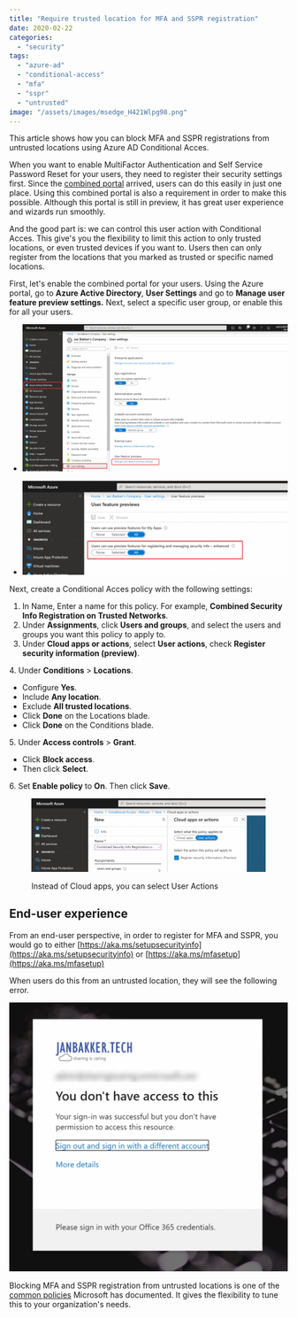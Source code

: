 ```yaml
---
title: "Require trusted location for MFA and SSPR registration"
date: 2020-02-22
categories: 
  - "security"
tags: 
  - "azure-ad"
  - "conditional-access"
  - "mfa"
  - "sspr"
  - "untrusted"
image: "/assets/images/msedge_H421Wlpg98.png"
---
```


This article shows how you can block MFA and SSPR registrations from untrusted locations using Azure AD Conditional Acces.

When you want to enable MultiFactor Authentication and Self Service Password Reset for your users, they need to register their security settings first. Since the [combined portal](https://docs.microsoft.com/en-us/azure/active-directory/authentication/concept-registration-mfa-sspr-combined) arrived, users can do this easily in just one place. Using this combined portal is also a requirement in order to make this possible. Although this portal is still in preview, it has great user experience and wizards run smoothly.

And the good part is: we can control this user action with Conditional Acces. This give's you the flexibility to limit this action to only trusted locations, or even trusted devices if you want to. Users then can only register from the locations that you marked as trusted or specific named locations.

First, let's enable the combined portal for your users. Using the Azure portal, go to **Azure Active Directory**, **User Settings** and go to **Manage user feature preview settings.** Next, select a specific user group, or enable this for all your users.

- ![](/assets/images/msedge_KqZAmK0AgT-1-1024x566.png)
    
- ![](/assets/images/msedge_QvNmHiWlxQ-1024x362.png)
    

Next, create a Conditional Acces policy with the following settings:

1. In Name, Enter a name for this policy. For example, **Combined Security Info Registration on Trusted Networks**.
2. Under **Assignments**, click **Users and groups**, and select the users and groups you want this policy to apply to.
3. Under **Cloud apps or actions**, select **User actions**, check **Register security information (preview)**.

4\. Under **Conditions** > **Locations**.

- Configure **Yes**.
- Include **Any location**.
- Exclude **All trusted locations**.
- Click **Done** on the Locations blade.
- Click **Done** on the Conditions blade.

5\. Under **Access controls** > **Grant**.

- Click **Block access**.
- Then click **Select**.

6\. Set **Enable policy** to **On**. Then click **Save**.

<figure>

![](/assets/images/image-8-1024x322.png)

<figcaption>

Instead of Cloud apps, you can select User Actions

</figcaption>

</figure>

## End-user experience

From an end-user perspective, in order to register for MFA and SSPR, you would go to either [https://aka.ms/setupsecurityinfo](https://aka.ms/setupsecurityinfo) or [https://aka.ms/mfasetup](https://aka.ms/mfasetup)

When users do this from an untrusted location, they will see the following error.

![](/assets/images/msedge_H421Wlpg98-1024x989.png)

Blocking MFA and SSPR registration from untrusted locations is one of the [common policies](https://docs.microsoft.com/en-us/azure/active-directory/conditional-access/concept-conditional-access-policy-common) Microsoft has documented. It gives the flexibility to tune this to your organization's needs.
